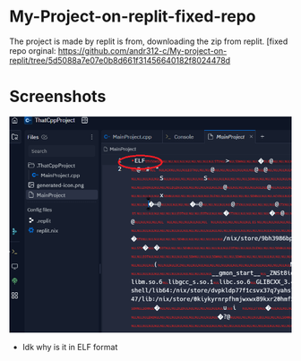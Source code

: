 # My-Project-on-replit-fixed-repo
The project is made by replit is from, downloading the zip from replit. [fixed repo orginal: https://github.com/andr312-c/My-project-on-replit/tree/5d5088a7e07e0b8d661f31456640182f8024478d
# Screenshots 
![alt text](https://github.com/andr312-c/My-Project-on-replit-fixed-repo/blob/ae5bf8257b1c45346512d51c2321d2cb703d8f6b/screenshot.png)
- Idk why is it in ELF format
